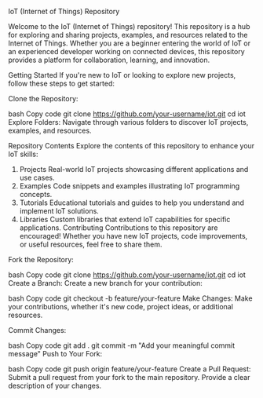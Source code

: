 IoT (Internet of Things) Repository

Welcome to the IoT (Internet of Things) repository! This repository is a hub for exploring and sharing projects, examples, and resources related to the Internet of Things. Whether you are a beginner entering the world of IoT or an experienced developer working on connected devices, this repository provides a platform for collaboration, learning, and innovation.

Getting Started
If you're new to IoT or looking to explore new projects, follow these steps to get started:

Clone the Repository:

bash
Copy code
git clone https://github.com/your-username/iot.git
cd iot
Explore Folders:
Navigate through various folders to discover IoT projects, examples, and resources.

Repository Contents
Explore the contents of this repository to enhance your IoT skills:

1. Projects
Real-world IoT projects showcasing different applications and use cases.
2. Examples
Code snippets and examples illustrating IoT programming concepts.
3. Tutorials
Educational tutorials and guides to help you understand and implement IoT solutions.
4. Libraries
Custom libraries that extend IoT capabilities for specific applications.
Contributing
Contributions to this repository are encouraged! Whether you have new IoT projects, code improvements, or useful resources, feel free to share them.

Fork the Repository:

bash
Copy code
git clone https://github.com/your-username/iot.git
cd iot
Create a Branch:
Create a new branch for your contribution:

bash
Copy code
git checkout -b feature/your-feature
Make Changes:
Make your contributions, whether it's new code, project ideas, or additional resources.

Commit Changes:

bash
Copy code
git add .
git commit -m "Add your meaningful commit message"
Push to Your Fork:

bash
Copy code
git push origin feature/your-feature
Create a Pull Request:
Submit a pull request from your fork to the main repository. Provide a clear description of your changes.
